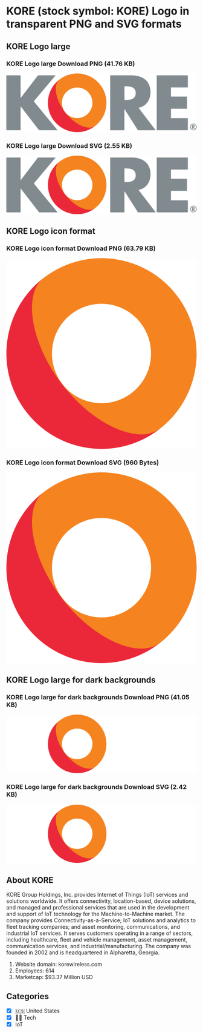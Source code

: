 # KORE (stock symbol: KORE) Logo in transparent PNG and SVG formats

## KORE Logo large

### KORE Logo large Download PNG (41.76 KB)

![KORE Logo large Download PNG (41.76 KB)](/img/orig/KORE_BIG-ad91c545.png)

### KORE Logo large Download SVG (2.55 KB)

![KORE Logo large Download SVG (2.55 KB)](/img/orig/KORE_BIG-92eca766.svg)

## KORE Logo icon format

### KORE Logo icon format Download PNG (63.79 KB)

![KORE Logo icon format Download PNG (63.79 KB)](/img/orig/KORE-ebdeafd4.png)

### KORE Logo icon format Download SVG (960 Bytes)

![KORE Logo icon format Download SVG (960 Bytes)](/img/orig/KORE-ec46a26f.svg)

## KORE Logo large for dark backgrounds

### KORE Logo large for dark backgrounds Download PNG (41.05 KB)

![KORE Logo large for dark backgrounds Download PNG (41.05 KB)](/img/orig/KORE_BIG.D-83bda4b1.png)

### KORE Logo large for dark backgrounds Download SVG (2.42 KB)

![KORE Logo large for dark backgrounds Download SVG (2.42 KB)](/img/orig/KORE_BIG.D-e4d64d14.svg)

## About KORE

KORE Group Holdings, Inc. provides Internet of Things (IoT) services and solutions worldwide. It offers connectivity, location-based, device solutions, and managed and professional services that are used in the development and support of IoT technology for the Machine-to-Machine market. The company provides Connectivity-as-a-Service; IoT solutions and analytics to fleet tracking companies; and asset monitoring, communications, and industrial IoT services. It serves customers operating in a range of sectors, including healthcare, fleet and vehicle management, asset management, communication services, and industrial/manufacturing. The company was founded in 2002 and is headquartered in Alpharetta, Georgia.

1. Website domain: korewireless.com
2. Employees: 614
3. Marketcap: $93.37 Million USD


## Categories
- [x] 🇺🇸 United States
- [x] 👩‍💻 Tech
- [x] IoT
